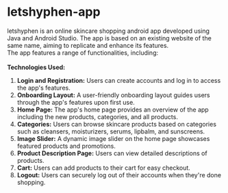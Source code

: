 # letshyphen-app
letshyphen is an online skincare shopping android app developed using Java and Android Studio. The app is based on an existing website of the same name, aiming to replicate and enhance its features.
<br>
The app features a range of functionalities, including:
<br><br>
<b>Technologies Used:</b> 
<ol>
  <li><b>Login and Registration:</b> Users can create accounts and log in to access the app's features.</li>
  <li><b>Onboarding Layout:</b> A user-friendly onboarding layout guides users through the app's features upon first use.</li>
  <li><b>Home Page:</b> The app's home page provides an overview of the app including the new products, categories, and all products.</li>
  <li><b>Categories:</b> Users can browse skincare products based on categories such as cleansers, moisturizers, serums, lipbalm, and sunscreens.</li>
  <li><b>Image Slider:</b> A dynamic image slider on the home page showcases featured products and promotions.</li>
  <li><b>Product Description Page:</b> Users can view detailed descriptions of products.</li>
  <li><b>Cart:</b> Users can add products to their cart for easy checkout.</li>
  <li><b>Logout:</b> Users can securely log out of their accounts when they're done shopping.</li>
</ol>
